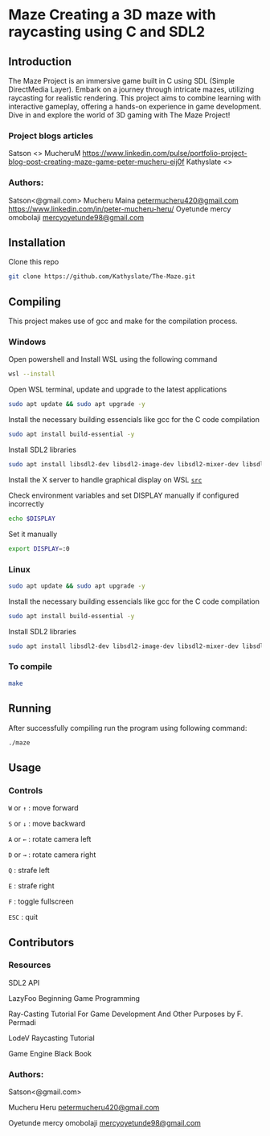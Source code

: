 <h1>Maze Creating a 3D maze with raycasting using C and SDL2</h1>

## Introduction
The Maze Project is an immersive game built in C using SDL (Simple DirectMedia Layer). Embark on a journey through intricate mazes, utilizing raycasting for realistic rendering. This project aims to combine learning with interactive gameplay, offering a hands-on experience in game development. Dive in and explore the world of 3D gaming with The Maze Project!

### Project blogs articles
Satson <>
MucheruM <https://www.linkedin.com/pulse/portfolio-project-blog-post-creating-maze-game-peter-mucheru-eij0f>
Kathyslate <>

### Authors:
Satson<@gmail.com>
Mucheru Maina <petermucheru420@gmail.com> <https://www.linkedin.com/in/peter-mucheru-heru/>
Oyetunde mercy omobolaji <mercyoyetunde98@gmail.com> 

## Installation
Clone this repo
```bash
git clone https://github.com/Kathyslate/The-Maze.git
```
## Compiling
This project makes use of gcc and make for the compilation process.

### Windows
Open powershell and Install WSL using the following command

```bash 
wsl --install
```

Open WSL terminal, update and upgrade to the latest applications 

```bash
sudo apt update && sudo apt upgrade -y
```

Install the necessary building essencials like gcc for the C code compilation
```bash
sudo apt install build-essential -y
```

Install SDL2 libraries
```bash
sudo apt install libsdl2-dev libsdl2-image-dev libsdl2-mixer-dev libsdl2-ttf-dev -y
```
Install the X server  to handle graphical display on WSL
[`src`](https://sourceforge.net/projects/vcxsrv/)

Check environment variables and set DISPLAY manually if configured incorrectly
```bash 
echo $DISPLAY
```

Set it manually
```bash
export DISPLAY=:0
```

### Linux

```bash
sudo apt update && sudo apt upgrade -y
```

Install the necessary building essencials like gcc for the C code compilation
```bash
sudo apt install build-essential -y
```

Install SDL2 libraries
```bash
sudo apt install libsdl2-dev libsdl2-image-dev libsdl2-mixer-dev libsdl2-ttf-dev -y
```

### To compile
```bash
make
```

## Running
After successfully compiling run the program using following command:

```bash
./maze
```

## Usage

### Controls
```W``` or ```↑``` : move forward

```S``` or ```↓``` : move backward

```A``` or ```←``` : rotate camera left 

```D``` or ```→``` : rotate camera right 

```Q``` : strafe left 

```E``` : strafe right 

```F``` : toggle fullscreen 

```ESC``` : quit


## Contributors
### Resources
SDL2 API

LazyFoo Beginning Game Programming

Ray-Casting Tutorial For Game Development And Other Purposes by F. Permadi

LodeV Raycasting Tutorial

Game Engine Black Book

### Authors: 
Satson<@gmail.com>

Mucheru Heru <petermucheru420@gmail.com>

Oyetunde mercy omobolaji <mercyoyetunde98@gmail.com>

